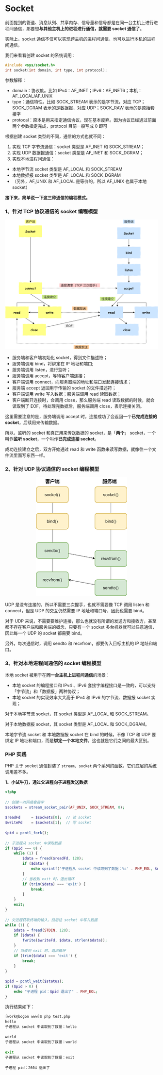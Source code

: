 # Socket

前面提到的管道、消息队列、共享内存、信号量和信号都是在同一台主机上进行进程间通信，那要想**与其他主机上的进程进行通信，就需要 socket 通信了**。  

实际上，socket 通信不仅可以实现跨主机的进程间通信，也可以进行本机的进程间通信。  

我们来看看创建 socket 的系统调用：  

```c
#include <sys/socket.h>
int socket(int domain, int type, int protocol);
```

参数解释：  

- domain：协议族。比如 IPv4：AF_INET；IPv6：AF_INET6；本机：AF_LOCAL/AF_UNIX
- type：通信特性。比如 SOCK_STREAM 表示的是字节流，对应 TCP；SOCK_DGRAM 表示的是数据报，对应 UDP；SOCK_RAW 表示的是原始套接字
- protocal：原本是用来指定通信协议，现在基本废弃。因为协议已经通过前面两个参数指定完成，protocol 目前一般写成 0 即可

根据创建 socket 类型的不同，通信的方式也就不同：  

1. 实现 TCP 字节流通信：socket 类型是 AF_INET 和 SOCK_STREAM；
2. 实现 UDP 数据报通信：socket 类型是 AF_INET 和 SOCK_DGRAM；
3. 实现本地进程间通信：
  - 本地字节流 socket 类型是 AF_LOCAL 和 SOCK_STREAM
  - 本地数据报 socket 类型是 AF_LOCAL 和 SOCK_DGRAM
  - （另外，AF_UNIX 和 AF_LOCAL 是等价的，所以 AF_UNIX 也属于本地 socket）

**接下来，简单说一下这三种通信的编程模式。**  

### 1、针对 TCP 协议通信的 socket 编程模型

<div align=center><img src="https://raw.githubusercontent.com/duiying/img/master/TCP通信.png" width="600"></div>  

- 服务端和客户端初始化 socket，得到文件描述符；
- 服务端调用 bind，将绑定在 IP 地址和端口;
- 服务端调用 listen，进行监听；
- 服务端调用 accept，等待客户端连接；
- 客户端调用 connect，向服务器端的地址和端口发起连接请求；
- 服务端 accept 返回用于传输的 socket 的文件描述符；
- 客户端调用 write 写入数据；服务端调用 read 读取数据；
- 客户端断开连接时，会调用 close，那么服务端 read 读取数据的时候，就会读取到了 EOF，待处理完数据后，服务端调用 close，表示连接关闭。

这里需要注意的是，服务端调用 accept 时，连接成功了会返回一个**已完成连接的 socket**，后续用来传输数据。  

所以，监听的 socket 和真正用来传送数据的 socket，是「**两个**」 socket，一个叫作**监听 socket**，一个叫作**已完成连接 socket**。  

成功连接建立之后，双方开始通过 read 和 write 函数来读写数据，就像往一个文件流里面写东西一样。  

### 2、针对 UDP 协议通信的 socket 编程模型

<div align=center><img src="https://raw.githubusercontent.com/duiying/img/master/UDP通信.png" width="300"></div>

UDP 是没有连接的，所以不需要三次握手，也就不需要像 TCP 调用 listen 和 connect，但是 UDP 的交互仍然需要 IP 地址和端口号，因此也需要 bind。  

对于 UDP 来说，不需要要维护连接，那么也就没有所谓的发送方和接收方，甚至都不存在客户端和服务端的概念，只要有一个 socket 多台机器就可以任意通信，因此每一个 UDP 的 socket 都需要 bind。  

另外，每次通信时，调用 sendto 和 recvfrom，都要传入目标主机的 IP 地址和端口。  

### 3、针对本地进程间通信的 socket 编程模型

本地 socket 被用于在**同一台主机上进程间通信**的场景：  

- 本地 socket 的编程接口和 IPv4 、IPv6 套接字编程接口是一致的，可以支持「字节流」和「数据报」两种协议；
- 本地 socket 的实现效率大大高于 IPv4 和 IPv6 的字节流、数据报 socket 实现；

对于本地字节流 socket，其 socket 类型是 AF_LOCAL 和 SOCK_STREAM。  

对于本地数据报 socket，其 socket 类型是 AF_LOCAL 和 SOCK_DGRAM。  

本地字节流 socket 和 本地数据报 socket 在 bind 的时候，不像 TCP 和 UDP 要绑定 IP 地址和端口，而是**绑定一个本地文件**，这也就是它们之间的最大区别。

### PHP 实践

PHP 关于 socket 通信封装了 `stream`、`socket` 两个系列的函数，它们底层的系统调用差不多。  

**1、小试牛刀，通过父进程向子进程发送数据**  

```php
<?php

// 创建一对网络套接字
$sockets = stream_socket_pair(AF_UNIX, SOCK_STREAM, 0);

$readFd     = $sockets[0];  // 读 socket
$writeFd    = $sockets[1];  // 写 socket

$pid = pcntl_fork();

// 子进程从 socket 中读取数据
if ($pid === 0) {
    while (1) {
        $data = fread($readFd, 128);
        if ($data) {
            echo sprintf('子进程从 socket 中读取到了数据：%s' . PHP_EOL, $data);
        }
        // 当收到 exit 时，退出循环
        if (trim($data) === 'exit') {
            break;
        }
    }
    exit;
}

// 父进程获取终端的输入，然后往 socket 中写入数据
while (1) {
    $data = fread(STDIN, 128);
    if ($data) {
        fwrite($writeFd, $data, strlen($data));
    }
    // 当收到 exit 时，退出循环
    if (trim($data) === 'exit') {
        break;
    }
}

$pid = pcntl_wait($status);
if ($pid > 0) {
    echo "子进程 pid：$pid 退出了" . PHP_EOL;
}
```

执行结果如下：  

```sh
[work@bogon www]$ php test.php
hello
子进程从 socket 中读取到了数据：hello

world
子进程从 socket 中读取到了数据：world

exit
子进程从 socket 中读取到了数据：exit

子进程 pid：2604 退出了
```




